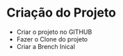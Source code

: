 # Criação do Projeto
- Criar o projeto no GITHUB
- Fazer o Clone do projeto
- Criar a Brench Inical

